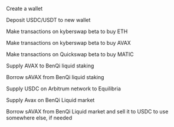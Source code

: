Create a wallet

Deposit USDC/USDT to new wallet 

Make transactions on kyberswap beta to buy ETH

Make transactions on kyberswap beta to buy AVAX

Make transactions on Quickswap beta to buy MATIC

Supply AVAX to BenQi liquid staking

Borrow sAVAX from BenQi liquid staking

Supply USDC on Arbitrum network to Equilibria

Supply Avax on BenQi Liquid market

Borrow sAVAX from BenQi Liquid market and sell it to USDC to use somewhere else, if needed
